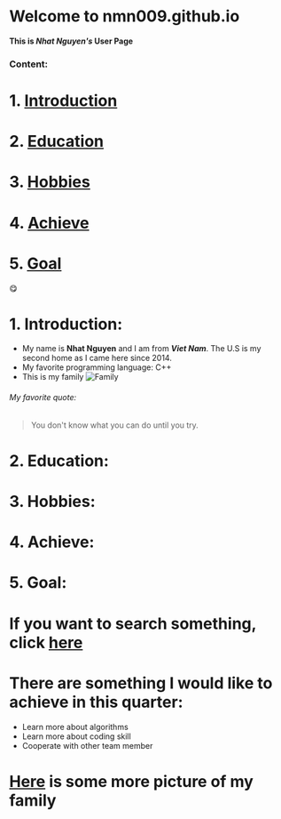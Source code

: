 # Welcome to nmn009.github.io
**This is _Nhat Nguyen's_ User Page**
### Content:
# 1. [Introduction](https://github.com/nmn009/nmn009.github.io/blob/main/README.md#1-introduction-1)
# 2. [Education](https://github.com/nmn009/nmn009.github.io/blob/main/README.md#2-education-1)
# 3. [Hobbies](https://github.com/nmn009/nmn009.github.io/blob/main/README.md#3-hobbies-1)
# 4. [Achieve](https://github.com/nmn009/nmn009.github.io/blob/main/README.md#4-achieve-1)
# 5. [Goal](https://github.com/nmn009/nmn009.github.io/blob/main/README.md#5-goal-1)
:yum:
# 1. Introduction:
- My name is **Nhat Nguyen** and I am from **_Viet Nam_**. The U.S is my second home as I came here since 2014.
- My favorite programming language: C++
- This is my family
![Family](https://user-images.githubusercontent.com/56015500/103726583-1f0f9f80-4f8e-11eb-9c14-9222cf9ac979.jpeg)
###### My favorite quote:
>You don't know what you can do until you try.
# 2. Education:
# 3. Hobbies:
# 4. Achieve:
# 5. Goal:
# If you want to search something, click [here](https://google.com)
# There are something I would like to achieve in this quarter:
  - Learn more about algorithms
  - Learn more about coding skill
  - Cooperate with other team member
 
# [Here](./FamilyPicture.md) is some more picture of my family
